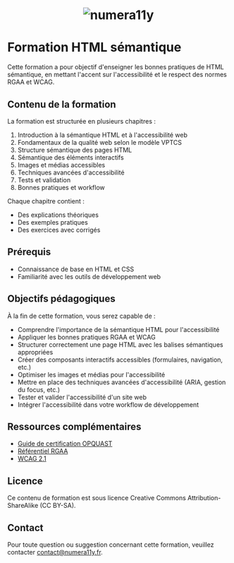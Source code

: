 <h1 align="center">
  <img src="images/numera11y.png" alt="numera11y">
</h1>

# Formation HTML sémantique

Cette formation a pour objectif d'enseigner les bonnes pratiques de HTML sémantique, en mettant l'accent sur l'accessibilité et le respect des normes RGAA et WCAG.

## Contenu de la formation

La formation est structurée en plusieurs chapitres :

1. Introduction à la sémantique HTML et à l'accessibilité web
2. Fondamentaux de la qualité web selon le modèle VPTCS
3. Structure sémantique des pages HTML
4. Sémantique des éléments interactifs
5. Images et médias accessibles
6. Techniques avancées d'accessibilité
7. Tests et validation
8. Bonnes pratiques et workflow

Chaque chapitre contient :
- Des explications théoriques
- Des exemples pratiques
- Des exercices avec corrigés

## Prérequis

- Connaissance de base en HTML et CSS
- Familiarité avec les outils de développement web

## Objectifs pédagogiques

À la fin de cette formation, vous serez capable de :

- Comprendre l'importance de la sémantique HTML pour l'accessibilité
- Appliquer les bonnes pratiques RGAA et WCAG
- Structurer correctement une page HTML avec les balises sémantiques appropriées
- Créer des composants interactifs accessibles (formulaires, navigation, etc.)
- Optimiser les images et médias pour l'accessibilité
- Mettre en place des techniques avancées d'accessibilité (ARIA, gestion du focus, etc.)
- Tester et valider l'accessibilité d'un site web
- Intégrer l'accessibilité dans votre workflow de développement

## Ressources complémentaires

- [Guide de certification OPQUAST](lien_vers_le_guide)
- [Référentiel RGAA](https://www.numerique.gouv.fr/publications/rgaa-accessibilite/)
- [WCAG 2.1](https://www.w3.org/TR/WCAG21/)

## Licence

Ce contenu de formation est sous licence Creative Commons Attribution-ShareAlike (CC BY-SA).

## Contact

Pour toute question ou suggestion concernant cette formation, veuillez contacter [contact@numera11y.fr](mailto:contact@numera11y.fr).

